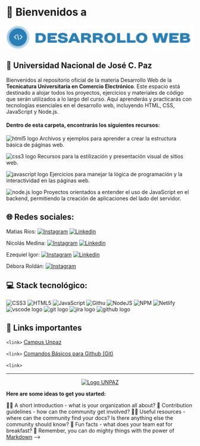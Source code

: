 # 💫 Bienvenidos a
[![logo-desarrollo](https://github.com/igorezequiel22/Sitio-Web-HTML-CSS/blob/main/sitioweb-ezequiel/imges/logo-desarolloWeb.png?raw=true "logo-desarrollo")](https://github.com/igorezequiel22/Sitio-Web-HTML-CSS/blob/main/sitioweb-ezequiel/imges/logo-desarolloWeb.png?raw=true "logo-desarrollo")
## 🏫 Universidad Nacional de José C. Paz

Bienvenidos al repositorio oficial de la materia Desarrollo Web de la ****Tecnicatura Universitaria en Comercio Electrónico****. Este espacio está destinado a alojar todos los proyectos, ejercicios y materiales de código que serán utilizados a lo largo del curso. Aquí aprenderás y practicarás con tecnologías esenciales en el desarrollo web, incluyendo HTML, CSS, JavaScript y Node.js.


#### Dentro de esta carpeta, encontrarás los siguientes recursos:


<img src="https://camo.githubusercontent.com/6647554cf19482c32acc6a6a3b8bd68b845fafabd474595e7e92dead3075c3ea/68747470733a2f2f63646e2e6a7364656c6976722e6e65742f67682f64657669636f6e732f64657669636f6e2f69636f6e732f68746d6c352f68746d6c352d6f726967696e616c2e737667" height="32" width="44" alt="html5 logo" data-canonical-src="https://cdn.jsdelivr.net/gh/devicons/devicon/icons/html5/html5-original.svg" style="max-width: 100%;"> Archivos y ejemplos para aprender a crear la estructura básica de páginas web.

<img src="https://camo.githubusercontent.com/4eaf7f26830ffa4bc4c4502a24e9be29fa2796208648a805e8f610da811aeb05/68747470733a2f2f63646e2e6a7364656c6976722e6e65742f67682f64657669636f6e732f64657669636f6e2f69636f6e732f637373332f637373332d6f726967696e616c2e737667" height="32" width="44" alt="css3 logo" data-canonical-src="https://cdn.jsdelivr.net/gh/devicons/devicon/icons/css3/css3-original.svg" style="max-width: 100%;"> Recursos para la estilización y presentación visual de sitios web.


<img src="https://static.vecteezy.com/system/resources/previews/027/127/463/original/javascript-logo-javascript-icon-transparent-free-png.png" height="42" width="41" alt="javascript logo" data-canonical-src="https://static.vecteezy.com/system/resources/previews/027/127/463/original/javascript-logo-javascript-icon-transparent-free-png.png" style="max-width: 100%;"> Ejercicios para manejar la lógica de programación y la interactividad en las páginas web.

<img src="https://hazelcast.com/wp-content/uploads/2021/12/node2.png" height="36" width="42" alt="node.js logo" data-canonical-src="https://hazelcast.com/wp-content/uploads/2021/12/node2.png" style="max-width: 100%;">  Proyectos orientados a entender el uso de JavaScript en el backend, permitiendo la creación de aplicaciones del lado del servidor.



## 🌐 Redes sociales:
Matias Rios: 
[![Instagram](https://img.shields.io/badge/Instagram-E4405F?style=for-the-badge&logo=instagram&logoColor=white)](https://instagram.com/matidesarrolla) 
[![Linkedin](https://img.shields.io/badge/LinkedIn-0077B5?style=for-the-badge&logo=linkedin&logoColor=white)](https://www.linkedin.com/in/matias-rios-87a86120/) 

Nicolás Medina: 
[![Instagram](https://img.shields.io/badge/Instagram-E4405F?style=for-the-badge&logo=instagram&logoColor=white)](https://www.instagram.com/nicomedina_0/) 
[![Linkedin](https://img.shields.io/badge/LinkedIn-0077B5?style=for-the-badge&logo=linkedin&logoColor=white)](https://www.linkedin.com/in/nicomedinacari) 

Ezequiel Igor:
[![Instagram](https://img.shields.io/badge/Instagram-E4405F?style=for-the-badge&logo=instagram&logoColor=white)](https://www.instagram.com/igor_.ezequiel) 
[![Linkedin](https://img.shields.io/badge/LinkedIn-0077B5?style=for-the-badge&logo=linkedin&logoColor=white)](https://www.linkedin.com/in/) 

Débora Roldán:
[![Instagram](https://img.shields.io/badge/Instagram-E4405F?style=for-the-badge&logo=instagram&logoColor=white)](https://www.instagram.com/deboroldan94?igsh=MWYxdGQzZ25zbzhlbw==)


## 💻 Stack tecnológico:
![CSS3](https://img.shields.io/badge/css3-%231572B6.svg?style=for-the-badge&logo=css3&logoColor=white) 
![HTML5](https://img.shields.io/badge/html5-%23E34F26.svg?style=for-the-badge&logo=html5&logoColor=white) 
![JavaScript](https://img.shields.io/badge/javascript-%23323330.svg?style=for-the-badge&logo=javascript&logoColor=%23F7DF1E) 
![Githu](https://img.shields.io/badge/github%20pages-121013?style=for-the-badge&logo=github&logoColor=white)
![NodeJS](https://img.shields.io/badge/node.js-6DA55F?style=for-the-badge&logo=node.js&logoColor=white) 
![NPM](https://img.shields.io/badge/NPM-%23CB3837.svg?style=for-the-badge&logo=npm&logoColor=white) 
![Netlify](https://img.shields.io/badge/Netlify-00C7B7?style=for-the-badge&logo=netlify&logoColor=white)
<img src="https://camo.githubusercontent.com/f39f203ca1defeb47e3505ef9044d3303c038c60de7e67f6c229992602e59128/68747470733a2f2f63646e2e6a7364656c6976722e6e65742f67682f64657669636f6e732f64657669636f6e2f69636f6e732f7673636f64652f7673636f64652d6f726967696e616c2e737667" height="38" width="50" alt="vscode logo" data-canonical-src="https://cdn.jsdelivr.net/gh/devicons/devicon/icons/vscode/vscode-original.svg" style="max-width: 100%;">
<img src="https://camo.githubusercontent.com/15166a15835f145259844be455ab5945594a70c48a3090aa83d193bd5e3e9bc5/68747470733a2f2f63646e2e6a7364656c6976722e6e65742f67682f64657669636f6e732f64657669636f6e2f69636f6e732f6769742f6769742d6f726967696e616c2e737667" height="38" width="50" alt="git logo" data-canonical-src="https://cdn.jsdelivr.net/gh/devicons/devicon/icons/git/git-original.svg" style="max-width: 100%;"> 
<img src="https://camo.githubusercontent.com/846a58b5795502a7f7b4016dd2c934bad2d3b80341db7ce9fc0ada3c8a1ac2d3/68747470733a2f2f63646e2e6a7364656c6976722e6e65742f67682f64657669636f6e732f64657669636f6e2f69636f6e732f6a6972612f6a6972612d6f726967696e616c2e737667" height="38" width="50" alt="jira logo" data-canonical-src="https://cdn.jsdelivr.net/gh/devicons/devicon/icons/jira/jira-original.svg" style="max-width: 100%;">
<img src="https://camo.githubusercontent.com/2e3402a95bea6acba7dd5d26566d797607b63a6bdec43942c8286fbf7db4a177/68747470733a2f2f63646e2e6a7364656c6976722e6e65742f67682f64657669636f6e732f64657669636f6e2f69636f6e732f6769746875622f6769746875622d6f726967696e616c2e737667" height="38" width="50" alt="github logo" data-canonical-src="https://cdn.jsdelivr.net/gh/devicons/devicon/icons/github/github-original.svg" style="max-width: 100%;">

## 🔗 Links importantes

<code>&lt;link&gt;</code> [Campus Unpaz](https://campusvirtual.unpaz.edu.ar/course/view.php?id=17289&section=9#tabs-tree-start "campus unpaz")

<code>&lt;link&gt;</code> [Comandos Básicos para Github (Git)](https://imgv2-2-f.scribdassets.com/img/document/383529506/original/5e95e0c9e8/1717779687?v=1 "Comandos Básicos para Github (Git)")

<code>&lt;link&gt;</code> 

------------

<p align="center">
    <a href="https://www.unpaz.edu.ar/sites/default/files/unpaz_logo_2020.png" title="Logo UNPAZ">
        <img src="https://www.unpaz.edu.ar/sites/default/files/unpaz_logo_2020.png" alt="Logo UNPAZ">
    </a>
</p>


**Here are some ideas to get you started:**

🙋‍♀️ A short introduction - what is your organization all about?
🌈 Contribution guidelines - how can the community get involved?
👩‍💻 Useful resources - where can the community find your docs? Is there anything else the community should know?
🍿 Fun facts - what does your team eat for breakfast?
🧙 Remember, you can do mighty things with the power of [Markdown](https://docs.github.com/github/writing-on-github/getting-started-with-writing-and-formatting-on-github/basic-writing-and-formatting-syntax)
-->
